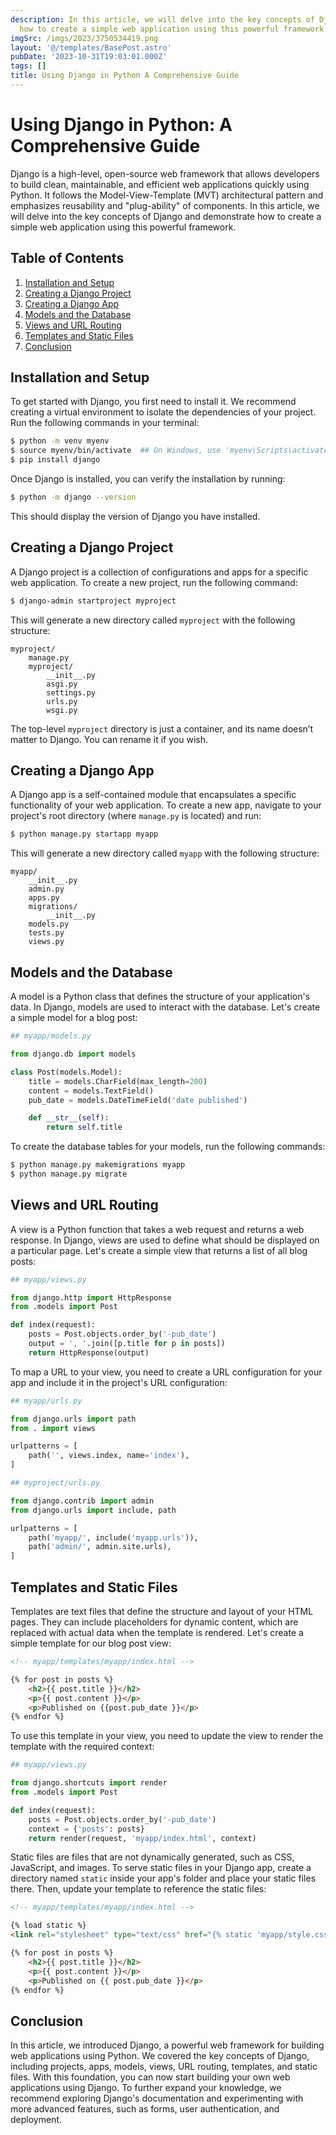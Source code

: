 ```yaml
---
description: In this article, we will delve into the key concepts of Django and demonstrate
  how to create a simple web application using this powerful framework
imgSrc: /imgs/2023/3750534419.png
layout: '@/templates/BasePost.astro'
pubDate: '2023-10-31T19:03:01.000Z'
tags: []
title: Using Django in Python A Comprehensive Guide
---
```


# Using Django in Python: A Comprehensive Guide

Django is a high-level, open-source web framework that allows developers to build clean, maintainable, and efficient web applications quickly using Python. It follows the Model-View-Template (MVT) architectural pattern and emphasizes reusability and "plug-ability" of components. In this article, we will delve into the key concepts of Django and demonstrate how to create a simple web application using this powerful framework.

## Table of Contents

1. [Installation and Setup](#installation-and-setup)
2. [Creating a Django Project](#creating-a-django-project)
3. [Creating a Django App](#creating-a-django-app)
4. [Models and the Database](#models-and-the-database)
5. [Views and URL Routing](#views-and-url-routing)
6. [Templates and Static Files](#templates-and-static-files)
7. [Conclusion](#conclusion)

## Installation and Setup

To get started with Django, you first need to install it. We recommend creating a virtual environment to isolate the dependencies of your project. Run the following commands in your terminal:

```bash
$ python -m venv myenv
$ source myenv/bin/activate  ## On Windows, use 'myenv\Scripts\activate'
$ pip install django
```

Once Django is installed, you can verify the installation by running:

```bash
$ python -m django --version
```

This should display the version of Django you have installed.

## Creating a Django Project

A Django project is a collection of configurations and apps for a specific web application. To create a new project, run the following command:

```bash
$ django-admin startproject myproject
```

This will generate a new directory called `myproject` with the following structure:

```
myproject/
    manage.py
    myproject/
        __init__.py
        asgi.py
        settings.py
        urls.py
        wsgi.py
```

The top-level `myproject` directory is just a container, and its name doesn’t matter to Django. You can rename it if you wish.

## Creating a Django App

A Django app is a self-contained module that encapsulates a specific functionality of your web application. To create a new app, navigate to your project's root directory (where `manage.py` is located) and run:

```bash
$ python manage.py startapp myapp
```

This will generate a new directory called `myapp` with the following structure:

```
myapp/
    __init__.py
    admin.py
    apps.py
    migrations/
        __init__.py
    models.py
    tests.py
    views.py
```

## Models and the Database

A model is a Python class that defines the structure of your application's data. In Django, models are used to interact with the database. Let's create a simple model for a blog post:

```python
## myapp/models.py

from django.db import models

class Post(models.Model):
    title = models.CharField(max_length=200)
    content = models.TextField()
    pub_date = models.DateTimeField('date published')

    def __str__(self):
        return self.title
```

To create the database tables for your models, run the following commands:

```bash
$ python manage.py makemigrations myapp
$ python manage.py migrate
```

## Views and URL Routing

A view is a Python function that takes a web request and returns a web response. In Django, views are used to define what should be displayed on a particular page. Let's create a simple view that returns a list of all blog posts:

```python
## myapp/views.py

from django.http import HttpResponse
from .models import Post

def index(request):
    posts = Post.objects.order_by('-pub_date')
    output = ', '.join([p.title for p in posts])
    return HttpResponse(output)
```

To map a URL to your view, you need to create a URL configuration for your app and include it in the project's URL configuration:

```python
## myapp/urls.py

from django.urls import path
from . import views

urlpatterns = [
    path('', views.index, name='index'),
]

## myproject/urls.py

from django.contrib import admin
from django.urls import include, path

urlpatterns = [
    path('myapp/', include('myapp.urls')),
    path('admin/', admin.site.urls),
]
```

## Templates and Static Files

Templates are text files that define the structure and layout of your HTML pages. They can include placeholders for dynamic content, which are replaced with actual data when the template is rendered. Let's create a simple template for our blog post view:

```html
<!-- myapp/templates/myapp/index.html -->

{% for post in posts %}
    <h2>{{ post.title }}</h2>
    <p>{{ post.content }}</p>
    <p>Published on {{post.pub_date }}</p>
{% endfor %}
```

To use this template in your view, you need to update the view to render the template with the required context:

```python
## myapp/views.py

from django.shortcuts import render
from .models import Post

def index(request):
    posts = Post.objects.order_by('-pub_date')
    context = {'posts': posts}
    return render(request, 'myapp/index.html', context)
```

Static files are files that are not dynamically generated, such as CSS, JavaScript, and images. To serve static files in your Django app, create a directory named `static` inside your app's folder and place your static files there. Then, update your template to reference the static files:

```html
<!-- myapp/templates/myapp/index.html -->

{% load static %}
<link rel="stylesheet" type="text/css" href="{% static 'myapp/style.css' %}">

{% for post in posts %}
    <h2>{{ post.title }}</h2>
    <p>{{ post.content }}</p>
    <p>Published on {{ post.pub_date }}</p>
{% endfor %}
```

## Conclusion

In this article, we introduced Django, a powerful web framework for building web applications using Python. We covered the key concepts of Django, including projects, apps, models, views, URL routing, templates, and static files. With this foundation, you can now start building your own web applications using Django. To further expand your knowledge, we recommend exploring Django's documentation and experimenting with more advanced features, such as forms, user authentication, and deployment.